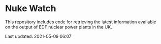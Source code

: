 # Nuke Watch

This repository includes code for retrieving the latest information available on the output of EDF nuclear power plants in the UK.

Last updated: 2021-05-09 06:07